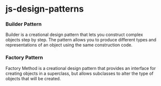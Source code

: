 # js-design-patterns

### Builder Pattern
Builder is a creational design pattern that lets you construct complex objects step by step. The pattern allows you to produce different types and representations of an object using the same construction code.

### Factory Pattern
Factory Method is a creational design pattern that provides an interface for creating objects in a superclass, but allows subclasses to alter the type of objects that will be created.
